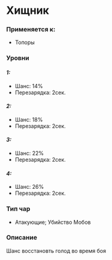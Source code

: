 # Хищник

### Применяется к:

* Топоры

### Уровни&#x20;

#### _1:_&#x20;

* Шанс: 14%
* Перезарядка:  2сек.

#### _2:_

* Шанс: 18%
* Перезарядка:  2сек.&#x20;

#### _3:_&#x20;

* Шанс: 22%
* Перезарядка:  2сек.

#### _4:_&#x20;

* Шанс: 26%
* Перезарядка:  2сек.

### Тип чар

* Атакующие; Убийство Мобов

### Описание&#x20;

Шанс восстановть голод во время боя
